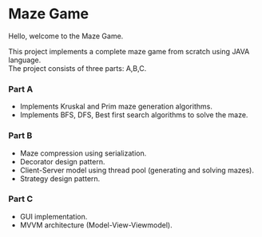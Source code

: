 # Maze Game

Hello,  welcome to the Maze Game.

This project implements a complete maze game from scratch using JAVA language.\
The project consists of three parts: A,B,C.

### Part A
- Implements Kruskal and Prim maze generation algorithms.
- Implements BFS, DFS, Best first search algorithms to solve the maze.

### Part B
- Maze compression using serialization.
- Decorator design pattern.
- Client-Server model using thread pool (generating and solving mazes).
- Strategy design pattern.

### Part C
- GUI implementation.
- MVVM architecture (Model-View-Viewmodel).